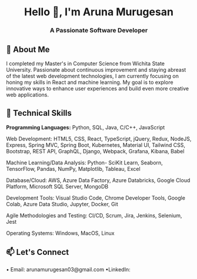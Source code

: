 <h1 align="center">Hello 👋, I'm Aruna Murugesan</h1>
<h3 align="center">A Passionate Software Developer</h3>

<h2 align="left"> 💬 About Me </h2> 
<p align="left">
I completed my Master's in Computer Science from Wichita State University. Passionate about continuous improvement and staying abreast of the latest web development technologies, I am currently focusing on honing my skills in React and machine learning. My goal is to explore innovative ways to enhance user experiences and build even more creative web applications. </p>

<h2 align="left"> 🔭 Technical Skills </h2>
<p align="left"><strong>Programming Languages:</strong>  Python, SQL, Java, C/C++, JavaScript</p>
 <p align="left"> Web Development: HTML5, CSS, React, TypeScript, jQuery, Redux, NodeJS, Express, Spring MVC, Spring Boot, Kubernetes,
  Material UI, Tailwind CSS, Bootstrap, REST API, GraphQL, Django, Webpack, Grafana, Kibana, Babel</p>
<p align="left">Machine Learning/Data Analysis: Python- SciKit Learn, Seaborn, TensorFlow, Pandas, NumPy, Matplotlib, Tableau, Excel</p>
<p align="left">Database/Cloud: AWS, Azure Data Factory, Azure Databricks, Google Cloud Platform, Microsoft SQL Server, MongoDB</p>
<p align="left">Development Tools: Visual Studio Code, Chrome Developer Tools, Google Colab, Azure Data Studio, Jupyter, Docker, Git</p>
<p align="left"> Agile Methodologies and Testing: CI/CD, Scrum, Jira, Jenkins, Selenium, Jest</p>
<p align="left">Operating Systems: Windows, MacOS, Linux </p>


<h2 align="left"> 📫 Let's Connect </h2>
<p align="left">
• Email: arunamurugesan03@gmail.com
•LinkedIn:<a href="https://linkedin.com/in/arunamurugesan" target="blank"> </a></p>

